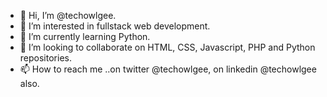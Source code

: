 - 👋 Hi, I’m @techowlgee.
- 👀 I’m interested in fullstack web development.
- 🌱 I’m currently learning Python.
- 💞️ I’m looking to collaborate on HTML, CSS, Javascript, PHP and Python repositories.
- 📫 How to reach me ..on twitter @techowlgee, on linkedin @techowlgee also.

<!---
techowlgee/techowlgee is a ✨ special ✨ repository because its `README.md` (this file) appears on your GitHub profile.
You can click the Preview link to take a look at your changes.
--->
